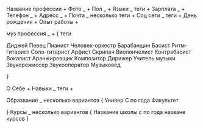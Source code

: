 Название профессии +
Фото _ +
Пол _ +
Языки _ теги +
Зарплата _ +
Телефон _ +
Адресс _ +
Почта \_ несколько теги +
Соц сети \_ теги +
День рождения +
Опыт работы +

муз профессия \_ + { теги

Диджей
Певец
Пианист
Человек-оркестр
Барабанщин
Басист
Ритм-гитарист
Соло-гитарист
Арфист
Скрипач
Виолончелист
Контрабасист
Вокалист
Аранжировщик
Композитор
Дирижер
Учитель музыки
Звукорежиссер
Звукооператор
Музыковед

}

О Себе +
Навыки \_ теги +

Образвание \_ несколько вариантов
{
Универ
С по года
Факультет

}
Курсы \_ несколько вариантов
{
Название школы
с по года
назване курсов
}
